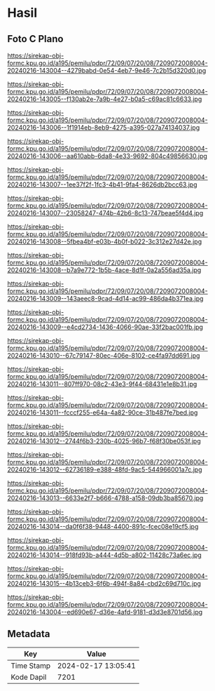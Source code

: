 # Hasil

## Foto C Plano

https://sirekap-obj-formc.kpu.go.id/a195/pemilu/pdpr/72/09/07/20/08/7209072008004-20240216-143004--4279babd-0e54-4eb7-9e46-7c2b15d320d0.jpg

https://sirekap-obj-formc.kpu.go.id/a195/pemilu/pdpr/72/09/07/20/08/7209072008004-20240216-143005--f130ab2e-7a9b-4e27-b0a5-c69ac81c6633.jpg

https://sirekap-obj-formc.kpu.go.id/a195/pemilu/pdpr/72/09/07/20/08/7209072008004-20240216-143006--1f1914eb-8eb9-4275-a395-027a74134037.jpg

https://sirekap-obj-formc.kpu.go.id/a195/pemilu/pdpr/72/09/07/20/08/7209072008004-20240216-143006--aa610abb-6da8-4e33-9692-804c49856630.jpg

https://sirekap-obj-formc.kpu.go.id/a195/pemilu/pdpr/72/09/07/20/08/7209072008004-20240216-143007--1ee37f2f-1fc3-4b41-9fa4-8626db2bcc63.jpg

https://sirekap-obj-formc.kpu.go.id/a195/pemilu/pdpr/72/09/07/20/08/7209072008004-20240216-143007--23058247-474b-42b6-8c13-747beae5f4d4.jpg

https://sirekap-obj-formc.kpu.go.id/a195/pemilu/pdpr/72/09/07/20/08/7209072008004-20240216-143008--5fbea4bf-e03b-4b0f-b022-3c312e27d42e.jpg

https://sirekap-obj-formc.kpu.go.id/a195/pemilu/pdpr/72/09/07/20/08/7209072008004-20240216-143008--b7a9e772-1b5b-4ace-8d1f-0a2a556ad35a.jpg

https://sirekap-obj-formc.kpu.go.id/a195/pemilu/pdpr/72/09/07/20/08/7209072008004-20240216-143009--143aeec8-9cad-4d14-ac99-486da4b371ea.jpg

https://sirekap-obj-formc.kpu.go.id/a195/pemilu/pdpr/72/09/07/20/08/7209072008004-20240216-143009--e4cd2734-1436-4066-90ae-33f2bac001fb.jpg

https://sirekap-obj-formc.kpu.go.id/a195/pemilu/pdpr/72/09/07/20/08/7209072008004-20240216-143010--67c79147-80ec-406e-8102-ce4fa97dd691.jpg

https://sirekap-obj-formc.kpu.go.id/a195/pemilu/pdpr/72/09/07/20/08/7209072008004-20240216-143011--807ff970-08c2-43e3-9f44-68431e1e8b31.jpg

https://sirekap-obj-formc.kpu.go.id/a195/pemilu/pdpr/72/09/07/20/08/7209072008004-20240216-143011--fcccf255-e64a-4a82-90ce-31b487fe7bed.jpg

https://sirekap-obj-formc.kpu.go.id/a195/pemilu/pdpr/72/09/07/20/08/7209072008004-20240216-143012--2744f6b3-230b-4025-96b7-f68f30be053f.jpg

https://sirekap-obj-formc.kpu.go.id/a195/pemilu/pdpr/72/09/07/20/08/7209072008004-20240216-143012--62736189-e388-48fd-9ac5-544966001a7c.jpg

https://sirekap-obj-formc.kpu.go.id/a195/pemilu/pdpr/72/09/07/20/08/7209072008004-20240216-143013--6633e2f7-b666-4788-a158-09db3ba85670.jpg

https://sirekap-obj-formc.kpu.go.id/a195/pemilu/pdpr/72/09/07/20/08/7209072008004-20240216-143014--da0f6f38-9448-4400-891c-fcec08e19cf5.jpg

https://sirekap-obj-formc.kpu.go.id/a195/pemilu/pdpr/72/09/07/20/08/7209072008004-20240216-143014--918fd93b-a444-4d5b-a802-11428c73a6ec.jpg

https://sirekap-obj-formc.kpu.go.id/a195/pemilu/pdpr/72/09/07/20/08/7209072008004-20240216-143015--4b13ceb3-6f6b-494f-8a84-cbd2c69d710c.jpg

https://sirekap-obj-formc.kpu.go.id/a195/pemilu/pdpr/72/09/07/20/08/7209072008004-20240216-143004--ed690e67-d36e-4afd-9181-d3d3e8701d56.jpg


## Metadata

| Key        | Value               |
| ---------- | ------------------- |
| Time Stamp | 2024-02-17 13:05:41 |
| Kode Dapil | 7201                |



